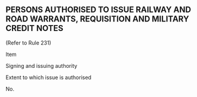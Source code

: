 ## PERSONS AUTHORISED TO ISSUE RAILWAY AND ROAD WARRANTS, REQUISITION AND MILITARY CREDIT NOTES

(Refer to Rule 231)

Item

Signing and issuing authority

Extent to which issue is authorised

No.
